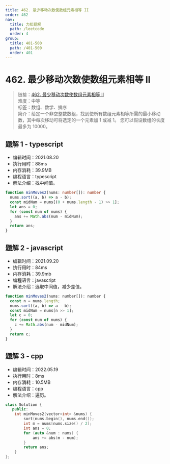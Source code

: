 ```yaml
---
title: 462. 最少移动次数使数组元素相等 II
order: 462
nav:
  title: 力扣题解
  path: /leetcode
  order: 4
group:
  title: 401-500
  path: /401-500
  order: 401
---
```


# 462. 最少移动次数使数组元素相等 II

> 链接：[462. 最少移动次数使数组元素相等 II](https://leetcode-cn.com/problems/minimum-moves-to-equal-array-elements-ii/)  
> 难度：中等  
> 标签：数组、数学、排序  
> 简介：给定一个非空整数数组，找到使所有数组元素相等所需的最小移动数，其中每次移动可将选定的一个元素加 1 或减 1。 您可以假设数组的长度最多为 10000。

## 题解 1 - typescript

- 编辑时间：2021.08.20
- 执行用时：88ms
- 内存消耗：39.9MB
- 编程语言：typescript
- 解法介绍：找中间值。

```typescript
function minMoves2(nums: number[]): number {
  nums.sort((a, b) => a - b);
  const midNum = nums[(0 + nums.length - 1) >> 1];
  let ans = 0;
  for (const num of nums) {
    ans += Math.abs(num - midNum);
  }
  return ans;
}
```

## 题解 2 - javascript

- 编辑时间：2021.09.20
- 执行用时：84ms
- 内存消耗：39.9mb
- 编程语言：javascript
- 解法介绍：选取中间值，减少差值。

```javascript
function minMoves2(nums: number[]): number {
  const n = nums.length;
  nums.sort((a, b) => a - b);
  const midNum = nums[n >> 1];
  let c = 0;
  for (const num of nums) {
    c += Math.abs(num - midNum);
  }
  return c;
}
```
## 题解 3 - cpp
- 编辑时间：2022.05.19
- 执行用时：8ms
- 内存消耗：10.5MB
- 编程语言：cpp
- 解法介绍：遍历。
```cpp
class Solution {
   public:
    int minMoves2(vector<int> &nums) {
        sort(nums.begin(), nums.end());
        int m = nums[nums.size() / 2];
        int ans = 0;
        for (auto &num : nums) {
            ans += abs(m - num);
        }
        return ans;
    }
};
```
